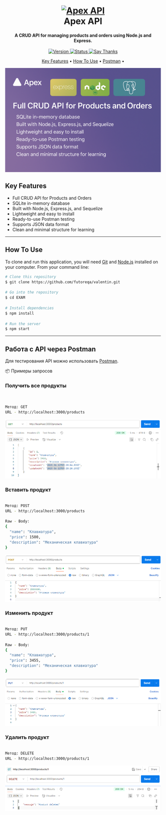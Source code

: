 <h1 align="center">
  <br>
  <a href="#"><img src="https://dcassetcdn.com/design_img/74969/85609/85609_1313227_74969_image.png" alt="Apex API" width="200"></a>
  <br>
  Apex API
  <br>
</h1>

<h4 align="center">A CRUD API for managing products and orders using Node.js and Express.</h4>

<p align="center">
  <a href="https://badge.fury.io/js/apex-api">
    <img src="https://img.shields.io/badge/version-1.0.0-blue.svg" alt="Version">
  </a>
  <a href="#">
    <img src="https://img.shields.io/badge/status-active-brightgreen.svg" alt="Status">
  </a>
  <a href="https://saythanks.io/to/your-email@example.com">
    <img src="https://img.shields.io/badge/SayThanks.io-%E2%98%BC-1EAEDB.svg" alt="Say Thanks">
  </a>
</p>

<p align="center">
  <a href="#key-features">Key Features</a> •
  <a href="#how-to-use">How To Use</a> •
  <a href="#Работа-с-API-через-Postman">Postman</a> •
</p>

![screenshot](PHOTO/cd9fc68e-a157-4be8-9991-b4c36478bcfb.png)

## Key Features

* Full CRUD API for Products and Orders
* SQLite in-memory database
* Built with Node.js, Express.js, and Sequelize
* Lightweight and easy to install
* Ready-to-use Postman testing
* Supports JSON data format
* Clean and minimal structure for learning

---

## How To Use

To clone and run this application, you will need [Git](https://git-scm.com) and [Node.js](https://nodejs.org/en/download/) installed on your computer. From your command line:

```bash
# Clone this repository
$ git clone https://github.com/futoreqa/valentin.git

# Go into the repository
$ cd EXAM

# Install dependencies
$ npm install

# Run the server
$ npm start

```
---
## Работа с API через Postman

Для тестирования API можно использовать [Postman](https://www.postman.com/).

📦 Примеры запросов

### Получить все продукты
```bash


Метод: GET
URL - http://localhost:3000/products
```
![screenshot](PHOTO/3.png)
![screenshot](PHOTO/4.png)

### Вставить продукт
```bash

Метод: POST
URL - http://localhost:3000/products

Raw - Body:
{
  "name": "Клавиатура",
  "price": 1500,
  "description": "Механическая клавиатура"
}
```
![screenshot](PHOTO/7.png)

### Изменить продукт
```bash

Метод: PUT
URL - http://localhost:3000/products/1

Raw - Body:
{
  "name": "Клавиатура",
  "price": 3455,
  "description": "Механическая клавиатура"
}
```
![screenshot](PHOTO/2.png)

### Удалить продукт
```bash

Метод: DELETE
URL - http://localhost:3000/products/1

```
![screenshot](PHOTO/5.png)
![screenshot](PHOTO/6.png)
